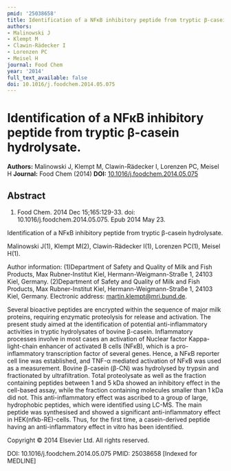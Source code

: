 ```yaml
---
pmid: '25038658'
title: Identification of a NFκB inhibitory peptide from tryptic β-casein hydrolysate.
authors:
- Malinowski J
- Klempt M
- Clawin-Rädecker I
- Lorenzen PC
- Meisel H
journal: Food Chem
year: '2014'
full_text_available: false
doi: 10.1016/j.foodchem.2014.05.075
---
```


# Identification of a NFκB inhibitory peptide from tryptic β-casein hydrolysate.
**Authors:** Malinowski J, Klempt M, Clawin-Rädecker I, Lorenzen PC, Meisel H
**Journal:** Food Chem (2014)
**DOI:** [10.1016/j.foodchem.2014.05.075](https://doi.org/10.1016/j.foodchem.2014.05.075)

## Abstract

1. Food Chem. 2014 Dec 15;165:129-33. doi: 10.1016/j.foodchem.2014.05.075. Epub 
2014 May 23.

Identification of a NFκB inhibitory peptide from tryptic β-casein hydrolysate.

Malinowski J(1), Klempt M(2), Clawin-Rädecker I(1), Lorenzen PC(1), Meisel H(1).

Author information:
(1)Department of Safety and Quality of Milk and Fish Products, Max 
Rubner-Institut Kiel, Hermann-Weigmann-Straße 1, 24103 Kiel, Germany.
(2)Department of Safety and Quality of Milk and Fish Products, Max 
Rubner-Institut Kiel, Hermann-Weigmann-Straße 1, 24103 Kiel, Germany. Electronic 
address: martin.klempt@mri.bund.de.

Several bioactive peptides are encrypted within the sequence of major milk 
proteins, requiring enzymatic proteolysis for release and activation. The 
present study aimed at the identification of potential anti-inflammatory 
activities in tryptic hydrolysates of bovine β-casein. Inflammatory processes 
involve in most cases an activation of Nuclear factor Kappa-light-chain enhancer 
of activated B cells (NFκB), which is a pro-inflammatory transcription factor of 
several genes. Hence, a NFκB reporter cell line was established, and TNF-α 
mediated activation of NFκB was used as a measurement. Bovine β-casein (β-CN) 
was hydrolysed by trypsin and fractionated by ultrafiltration. Total 
proteolysate as well as the fraction containing peptides between 1 and 5 kDa 
showed an inhibitory effect in the cell-based assay, while the fraction 
containing molecules smaller than 1 kDa did not. This anti-inflammatory effect 
was ascribed to a group of large, hydrophobic peptides, which were identified 
using LC-MS. The main peptide was synthesised and showed a significant 
anti-inflammatory effect in HEK(nfkb-RE)-cells. Thus, for the first time, a 
casein-derived peptide having an anti-inflammatory effect in vitro has been 
identified.

Copyright © 2014 Elsevier Ltd. All rights reserved.

DOI: 10.1016/j.foodchem.2014.05.075
PMID: 25038658 [Indexed for MEDLINE]
